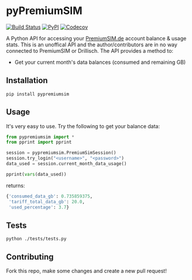 # pyPremiumSIM
[![Build Status](https://travis-ci.org/skhg/pypremiumsim.svg?branch=main)](https://travis-ci.org/skhg/pypremiumsim) [![PyPI](https://img.shields.io/pypi/v/pypremiumsim.svg)](https://pypi.python.org/pypi/pypremiumsim/) [![Codecov](https://img.shields.io/codecov/c/github/skhg/pypremiumsim.svg)](https://codecov.io/gh/skhg/pypremiumsim)

A Python API for accessing your [PremiumSIM.de](https://www.premiumsim.de/) account balance &amp; usage stats. This is an unoffical API and the author/contributors are in no way connected to PremiumSIM or Drillisch. The API provides a method to:
* Get your current month's data balances (consumed and remaining GB)

## Installation
`pip install pypremiumsim`

## Usage
It's very easy to use. Try the following to get your balance data:
```python
from pypremiumsim import *
from pprint import pprint

session = pypremiumsim.PremiumSimSession()
session.try_login("<username>", "<password>")
data_used = session.current_month_data_usage()

pprint(vars(data_used))
```
returns:
```python
{'consumed_data_gb': 0.735859375,
 'tariff_total_data_gb': 20.0,
 'used_percentage': 3.7}
 ```
 
 ## Tests
 `python ./tests/tests.py`
 
 ## Contributing
 Fork this repo, make some changes and create a new pull request!
